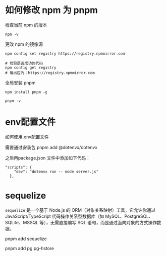 # 如何修改 npm 为 pnpm

检查当前 npm 的版本

```
npm -v
```

更改 npm 的镜像源

```
npm config set registry https://registry.npmmirror.com

# 检验是否成功的代码
npm config get registry
# 输出应为：https://registry.npmmirror.com
```

全局安装 pnpm

```
npm install pnpm -g

pnpm -v
```

# env配置文件

如何使用.env配置文件

需要通过安装包  pnpm add @dotenvx/dotenvx

之后再package.json 文件中添加如下代码：

```
"scripts": {
    "dev": "dotenvx run -- node server.js"
  },
```

# sequelize

`sequelize` 是一个基于 Node.js 的 ORM（对象关系映射）工具，它允许你通过 JavaScript/TypeScript 代码操作关系型数据库（如 MySQL、PostgreSQL、SQLite、MSSQL 等），无需直接编写 SQL 语句，而是通过面向对象的方式操作数据。

pnpm add sequelize

pnpm add pg pg-hstore



